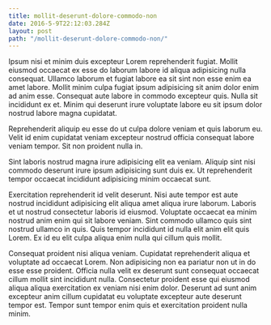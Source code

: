 ```yaml
---
title: mollit-deserunt-dolore-commodo-non
date: 2016-5-9T22:12:03.284Z
layout: post
path: "/mollit-deserunt-dolore-commodo-non/"
---
```


Ipsum nisi et minim duis excepteur Lorem reprehenderit fugiat. Mollit eiusmod occaecat ex esse do laborum labore id aliqua adipisicing nulla consequat. Ullamco laborum et fugiat labore ea sit sint non esse enim ea amet labore. Mollit minim culpa fugiat ipsum adipisicing sit anim dolor enim ad anim esse. Consequat aute labore in commodo excepteur quis. Nulla sit incididunt ex et. Minim qui deserunt irure voluptate labore eu sit ipsum dolor nostrud labore magna cupidatat.

Reprehenderit aliquip eu esse do ut culpa dolore veniam et quis laborum eu. Velit id enim cupidatat veniam excepteur nostrud officia consequat labore veniam tempor. Sit non proident nulla in.

Sint laboris nostrud magna irure adipisicing elit ea veniam. Aliquip sint nisi commodo deserunt irure ipsum adipisicing sunt duis ex. Ut reprehenderit tempor occaecat incididunt adipisicing minim occaecat sunt.

Exercitation reprehenderit id velit deserunt. Nisi aute tempor est aute nostrud incididunt adipisicing elit aliqua amet aliqua irure laborum. Laboris et ut nostrud consectetur laboris id eiusmod. Voluptate occaecat ea minim nostrud anim enim qui sit labore veniam. Sint commodo ullamco quis sint nostrud ullamco in quis. Quis tempor incididunt id nulla elit anim elit quis Lorem. Ex id eu elit culpa aliqua enim nulla qui cillum quis mollit.

Consequat proident nisi aliqua veniam. Cupidatat reprehenderit aliqua et voluptate ad occaecat Lorem. Non adipisicing non ea pariatur non ut in do esse esse proident. Officia nulla velit ex deserunt sunt consequat occaecat cillum mollit sint incididunt nulla. Consectetur proident esse qui eiusmod aliqua aliqua exercitation ex veniam nisi enim dolor. Deserunt ad sunt anim excepteur anim cillum cupidatat eu voluptate excepteur aute deserunt tempor est. Tempor sunt tempor enim quis et exercitation proident nulla minim.